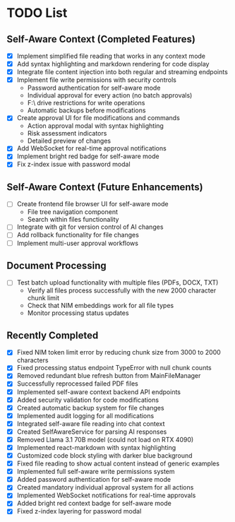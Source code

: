 # TODO List

## Self-Aware Context (Completed Features)
- [x] Implement simplified file reading that works in any context mode
- [x] Add syntax highlighting and markdown rendering for code display
- [x] Integrate file content injection into both regular and streaming endpoints
- [x] Implement file write permissions with security controls
  - Password authentication for self-aware mode
  - Individual approval for every action (no batch approvals)
  - F:\ drive restrictions for write operations
  - Automatic backups before modifications
- [x] Create approval UI for file modifications and commands
  - Action approval modal with syntax highlighting
  - Risk assessment indicators
  - Detailed preview of changes
- [x] Add WebSocket for real-time approval notifications
- [x] Implement bright red badge for self-aware mode
- [x] Fix z-index issue with password modal

## Self-Aware Context (Future Enhancements)
- [ ] Create frontend file browser UI for self-aware mode
  - File tree navigation component
  - Search within files functionality
- [ ] Integrate with git for version control of AI changes
- [ ] Add rollback functionality for file changes
- [ ] Implement multi-user approval workflows

## Document Processing
- [ ] Test batch upload functionality with multiple files (PDFs, DOCX, TXT)
  - Verify all files process successfully with the new 2000 character chunk limit
  - Check that NIM embeddings work for all file types
  - Monitor processing status updates

## Recently Completed
- [x] Fixed NIM token limit error by reducing chunk size from 3000 to 2000 characters
- [x] Fixed processing status endpoint TypeError with null chunk counts
- [x] Removed redundant blue refresh button from MainFileManager
- [x] Successfully reprocessed failed PDF files
- [x] Implemented self-aware context backend API endpoints
- [x] Added security validation for code modifications
- [x] Created automatic backup system for file changes
- [x] Implemented audit logging for all modifications
- [x] Integrated self-aware file reading into chat context
- [x] Created SelfAwareService for parsing AI responses
- [x] Removed Llama 3.1 70B model (could not load on RTX 4090)
- [x] Implemented react-markdown with syntax highlighting
- [x] Customized code block styling with darker blue background
- [x] Fixed file reading to show actual content instead of generic examples
- [x] Implemented full self-aware write permissions system
- [x] Added password authentication for self-aware mode
- [x] Created mandatory individual approval system for all actions
- [x] Implemented WebSocket notifications for real-time approvals
- [x] Added bright red context badge for self-aware mode
- [x] Fixed z-index layering for password modal